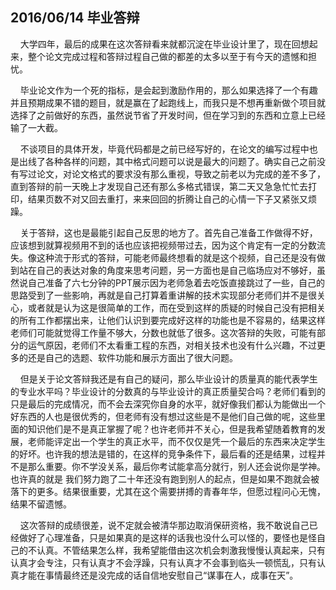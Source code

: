 ## 2016/06/14 毕业答辩

&nbsp;&nbsp;&nbsp;&nbsp;大学四年，最后的成果在这次答辩看来就都沉淀在毕业设计里了，现在回想起来，整个论文完成过程和答辩过程自己做的都差的太多以至于有今天的遗憾和担忧。

&nbsp;&nbsp;&nbsp;&nbsp;毕业论文作为一个死的指标，是会起到激励作用的，那么如果选择了一个有趣并且预期成果不错的题目，就是赢在了起跑线上，而我只是不想再重新做个项目就选择了之前做好的东西，虽然说节省了开发时间，但在学习到的东西和立意上已经输了一大截。

&nbsp;&nbsp;&nbsp;&nbsp;不谈项目的具体开发，毕竟代码都是之前已经写好的，在论文的编写过程中也是出线了各种各样的问题，其中格式问题可以说是最大的问题了。确实自己之前没有写过论文，对论文格式的要求没有那么重视，导致之前老以为完成的差不多了，直到答辩的前一天晚上才发现自己还有那么多格式错误，第二天又急急忙忙去打印，结果页数不对又回去重打，来来回回的折腾让自己的心情一下子又紧张又烦躁。

&nbsp;&nbsp;&nbsp;&nbsp;关于答辩，这也是最能引起自己反思的地方了。首先自己准备工作做得不好，应该想到就算视频用不到的话也应该把视频带过去，因为这个肯定有一定的分数流失。像这种流于形式的答辩，可能老师最终想看的就是这个视频，自己还是没有做到站在自己的表达对象的角度来思考问题，另一方面也是自己临场应对不够好，虽然说自己准备了六七分钟的PPT展示因为老师急着去吃饭直接跳过了一些，自己的思路受到了一些影响，再就是自己打算着重讲解的技术实现部分老师们并不是很关心，或者就是认为这是很简单的工作，而在受到这样的质疑的时候自己没有把相关的所有工作都摆出来，让他们认识到要完成好这样的功能也是不容易的，结果这样老师们可能就觉得工作量不够大，分数也就低了很多。这次答辩的失败，可能有部分的运气原因，老师们不太看重工程的东西，对相关技术也没有什么兴趣，不过更多的还是自己的选题、软件功能和展示方面出了很大问题。

&nbsp;&nbsp;&nbsp;&nbsp;但是关于论文答辩我还是有自己的疑问，那么毕业设计的质量真的能代表学生的专业水平吗？毕业设计的分数真的与毕业设计的真正质量契合吗？老师们看到的只是最后的完成情况，而不会去深究你自身的水平，就好像我们都认为能做出一个好东西的人也是很优秀的，但老师有没有想过这些是不是他们自己做的呢，这些里面的知识他们是不是真正掌握了呢？也许老师并不关心，但是我希望随着教育的发展，老师能评定出一个学生的真正水平，而不仅仅是凭一个最后的东西来决定学生的好坏。也许我的想法是错的，在这样的竞争条件下，最后看的还是结果，过程并不是那么重要。你不学没关系，最后你考试能拿高分就行，别人还会说你是学神。也许真的就是 我们努力跑了二十年还没有跑到别人的起点，但是如果不跑就会被落下的更多。结果很重要，尤其在这个需要拼搏的青春年华，但愿过程问心无愧，结果不留遗憾。

&nbsp;&nbsp;&nbsp;&nbsp;这次答辩的成绩很差，说不定就会被清华那边取消保研资格，我不敢说自己已经做好了心理准备，只是如果真的是这样的话我也没什么可以怪的，要怪也是怪自己的不认真。不管结果怎么样，我希望能借由这次机会刺激我慢慢认真起来，只有认真才会专注，只有认真才不会浮躁，只有认真才不会事到临头一顿慌乱，只有认真才能在事情最终还是没完成的话自信地安慰自己“谋事在人，成事在天”。